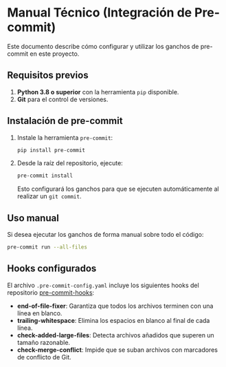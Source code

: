 # Manual Técnico (Integración de Pre-commit)

Este documento describe cómo configurar y utilizar los ganchos de pre-commit en este proyecto.

## Requisitos previos

1. **Python 3.8 o superior** con la herramienta `pip` disponible.
2. **Git** para el control de versiones.

## Instalación de pre-commit

1. Instale la herramienta `pre-commit`:
   ```bash
   pip install pre-commit
   ```
2. Desde la raíz del repositorio, ejecute:
   ```bash
   pre-commit install
   ```
   Esto configurará los ganchos para que se ejecuten automáticamente al realizar un `git commit`.

## Uso manual

Si desea ejecutar los ganchos de forma manual sobre todo el código:
```bash
pre-commit run --all-files
```

## Hooks configurados

El archivo `.pre-commit-config.yaml` incluye los siguientes hooks del repositorio [pre-commit-hooks](https://github.com/pre-commit/pre-commit-hooks):

- **end-of-file-fixer**: Garantiza que todos los archivos terminen con una línea en blanco.
- **trailing-whitespace**: Elimina los espacios en blanco al final de cada línea.
- **check-added-large-files**: Detecta archivos añadidos que superen un tamaño razonable.
- **check-merge-conflict**: Impide que se suban archivos con marcadores de conflicto de Git.
